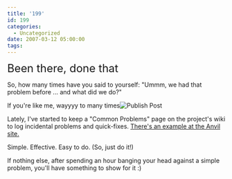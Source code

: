 ```yaml
---
title: '199'
id: 199
categories:
  - Uncategorized
date: 2007-03-12 05:00:00
tags:
---
```


<span style="font-size:180%;">Been there, done that</span>

So, how many times have you said to yourself: "Ummm, we had that problem before ... and what did we do?"

If you're like me, wayyyy to many times![<div class="cssButtonOuter"><div class="cssButtonMiddle"><div class="cssButtonInner">Publish Post</div></div></div>](void(0))

Lately, I've started to keep a "Common Problems" page on the project's wiki to log incidental problems and quick-fixes. [There's an example at the Anvil site. ](http://code.google.com/p/anvil/wiki/CommonProblems)

Simple. Effective. Easy to do. (So, just do it!)

If nothing else, after spending an hour banging your head against a simple problem, you'll have something to show for it :)